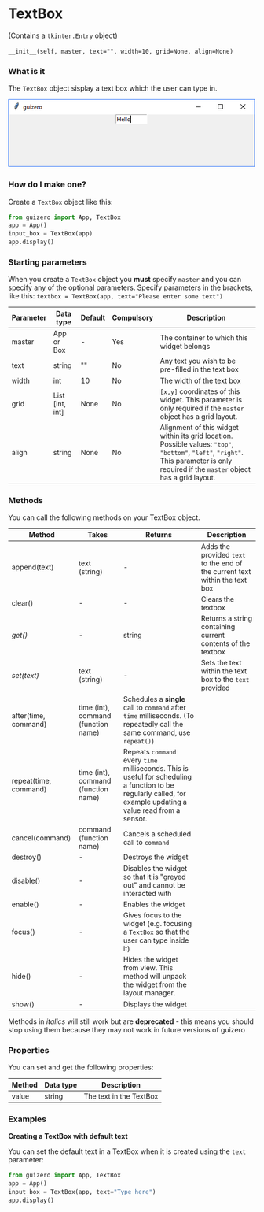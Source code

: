 # TextBox

(Contains a `tkinter.Entry` object)

`__init__(self, master, text="", width=10, grid=None, align=None)`

### What is it
The `TextBox` object sisplay a text box which the user can type in.

![TextBox on Windows](images/textbox_windows.png)

### How do I make one?

Create a `TextBox` object like this:

```python
from guizero import App, TextBox
app = App()
input_box = TextBox(app)
app.display()
```

### Starting parameters

When you create a `TextBox` object you **must** specify `master` and you can specify any of the optional parameters. Specify parameters in the brackets, like this: `textbox = TextBox(app, text="Please enter some text")`

| Parameter | Data type | Default | Compulsory | Description                         |
| --------- | --------- | ------- | ---------- | -------------------------|
| master    | App or Box   | - | Yes       | The container to which this widget belongs
| text   | string    | ""  | No         | Any text you wish to be pre-filled in the text box |
| width   | int    | 10     | No         | The width of the text box|
| grid   | List [int, int]   | None     | No         | `[x,y]` coordinates of this widget. This parameter is only required if the `master` object has a grid layout. |
| align   | string     | None     | No         | Alignment of this widget within its grid location. Possible values: `"top"`, `"bottom"`, `"left"`, `"right"`. This parameter is only required if the `master` object has a grid layout.  |


### Methods

You can call the following methods on your TextBox object.

| Method        | Takes     | Returns    | Description                |
| ------------- | ------------- | ---------- | -------------------------- |
| append(text)  | text (string) | -          | Adds the provided `text` to the end of the current text within the text box |
| clear()   | -             | -          | Clears the textbox            |
| _get()_ | - | string |  Returns a string containing current contents of the textbox |
| _set(text)_ | text (string) | - |  Sets the text within the text box to the `text` provided |
| after(time, command)   | time (int), command (function name)   | Schedules a **single** call to `command` after `time` milliseconds. (To repeatedly call the same command, use `repeat()`)  |
| repeat(time, command)  | time (int), command (function name)  | Repeats `command` every `time` milliseconds. This is useful for scheduling a function to be regularly called, for example updating a value read from a sensor.   |
| cancel(command)   | command (function name) | Cancels a scheduled call to `command`    |
| destroy()   | -  | Destroys the widget    |
| disable()  | - | Disables the widget so that it is "greyed out" and cannot be interacted with   |
| enable()  | -  | Enables the widget   |
| focus()  | -  | Gives focus to the widget (e.g. focusing a `TextBox` so that the user can type inside it)  |
| hide()  | -   | Hides the widget from view. This method will unpack the widget from the layout manager.   |
| show()  | - | Displays the widget   |

Methods in _italics_ will still work but are **deprecated** - this means you should stop using them because they may not work in future versions of guizero

### Properties

You can set and get the following properties:

| Method        | Data type   | Description                |
| ------------- | ----------- | -------------------------- |
| value         | string      | The text in the TextBox |

### Examples

**Creating a TextBox with default text**

You can set the default text in a TextBox when it is created using the `text` parameter:

```python
from guizero import App, TextBox
app = App()
input_box = TextBox(app, text="Type here")
app.display()
```

